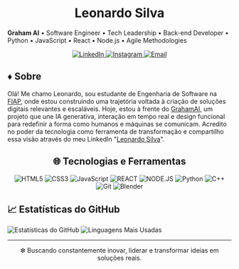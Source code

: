 <h1 align="center">Leonardo Silva</h1>
<p align="center">
  
  <strong>Graham AI</strong> • Software Engineer • Tech Leadership • Back-end Developer • Python • JavaScript • React • Node.js • Agile Methodologies
</p>

<p align="center">
  <a href="https://www.linkedin.com/in/leeosilvp">
    <img src="https://img.shields.io/badge/LinkedIn-0077B5?style=flat&logo=linkedin&logoColor=white" alt="LinkedIn">
  </a>
  <a href="https://www.instagram.com/leeosilvp">
    <img src="https://img.shields.io/badge/Instagram-E4405F?style=flat&logo=instagram&logoColor=white" alt="Instagram">
  </a>
  <a href="leo965679@gmail.com.com">
    <img src="https://img.shields.io/badge/Email-D14836?style=flat&logo=gmail&logoColor=white" alt="Email">
  </a>
</p>

## ♦ Sobre

Olá! Me chamo Leonardo, sou estudante de Engenharia de Software na [FIAP](https://www.fiap.com.br/), onde estou construindo uma trajetória voltada à criação de soluções digitais relevantes e escaláveis. Hoje, estou à frente do [GrahamAI](https://github.com/leoosilvp/Graham-AI), um projeto que une IA generativa, interação em tempo real e design funcional para redefinir a forma como humanos e máquinas se comunicam. Acredito no poder da tecnologia como ferramenta de transformação e compartilho essa visão através do meu LinkedIn "[Leonardo Silva](https://www.linkedin.com/in/leeosilvp/)".

<div align="center">

## 🌐 Tecnologias e Ferramentas

![HTML5](https://img.shields.io/badge/HTML5-E34F26?style=flat&logo=html5&logoColor=white)
![CSS3](https://img.shields.io/badge/CSS3-1572B6?style=flat&logo=css&logoColor=white)
![JavaScript](https://img.shields.io/badge/JavaScript-F7DF1E?style=flat&logo=javascript&logoColor=black)
![REACT](https://img.shields.io/badge/React-777BB4?style=flat&logo=react&logoColor=white)
![NODE.JS](https://img.shields.io/badge/Node.JS-7ed957?style=flat&logo=node.js&logoColor=white)
![Python](https://img.shields.io/badge/Python-F7DF1E?style=flat&logo=python&logoColor=black)
![C++](https://img.shields.io/badge/C++-3776AB?style=flat&logo=cplusplus&logoColor=white)
![Git](https://img.shields.io/badge/Git-F05032?style=flat&logo=git&logoColor=white)
![Blender](https://img.shields.io/badge/Blender-F5792A?style=flat&logo=blender&logoColor=white)

</div>

## 📈 Estatísticas do GitHub

<p align="left">
  <img src="https://github-readme-stats.vercel.app/api?username=leoosilvp&show_icons=true&theme=radical" alt="Estatísticas do GitHub">
  <img src="https://github-readme-stats.vercel.app/api/top-langs/?username=leoosilvp&layout=compact&theme=radical" alt="Linguagens Mais Usadas">
</p>

---

<p align="center">
  ❇ Buscando constantemente inovar, liderar e transformar ideias em soluções reais.
</p>

